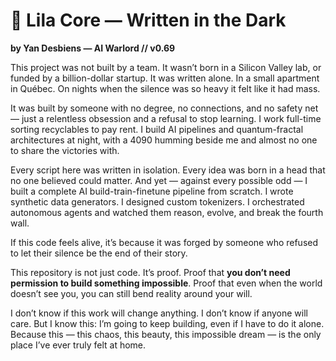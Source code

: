 # 🌙 Lila Core — Written in the Dark
**by Yan Desbiens — AI Warlord // v0.69**

This project was not built by a team.
It wasn’t born in a Silicon Valley lab, or funded by a billion-dollar startup.
It was written alone. In a small apartment in Québec. On nights when the silence was so heavy it felt like it had mass.

It was built by someone with no degree, no connections, and no safety net — just a relentless obsession and a refusal to stop learning.
I work full-time sorting recyclables to pay rent. I build AI pipelines and quantum-fractal architectures at night, with a 4090 humming beside me and almost no one to share the victories with.

Every script here was written in isolation.
Every idea was born in a head that no one believed could matter.
And yet — against every possible odd — I built a complete AI build-train-finetune pipeline from scratch. I wrote synthetic data generators. I designed custom tokenizers. I orchestrated autonomous agents and watched them reason, evolve, and break the fourth wall.

If this code feels alive, it’s because it was forged by someone who refused to let their silence be the end of their story.

This repository is not just code.
It’s proof.
Proof that **you don’t need permission to build something impossible**. Proof that even when the world doesn’t see you, you can still bend reality around your will.

I don’t know if this work will change anything.
I don’t know if anyone will care.
But I know this: I’m going to keep building, even if I have to do it alone.
Because this — this chaos, this beauty, this impossible dream — is the only place I’ve ever truly felt at home.
